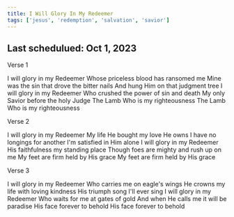 ```yaml
---
title: I Will Glory In My Redeemer
tags: ['jesus', 'redemption', 'salvation', 'savior']
---
```


## Last schedulued: Oct 1, 2023          

Verse 1

I will glory in my Redeemer
Whose priceless blood has ransomed me
Mine was the sin that drove the bitter nails
And hung Him on that judgment tree
I will glory in my Redeemer
Who crushed the power of sin and death
My only Savior before the holy Judge
The Lamb Who is my righteousness
The Lamb Who is my righteousness

Verse 2

I will glory in my Redeemer
My life He bought my love He owns
I have no longings for another
I'm satisfied in Him alone
I will glory in my Redeemer
His faithfulness my standing place
Though foes are mighty and rush up on me
My feet are firm held by His grace
My feet are firm held by His grace

Verse 3

I will glory in my Redeemer
Who carries me on eagle's wings
He crowns my life with loving kindness
His triumph song I'll ever sing
I will glory in my Redeemer
Who waits for me at gates of gold
And when He calls me it will be paradise
His face forever to behold
His face forever to behold
